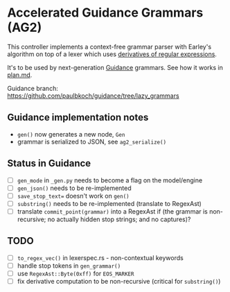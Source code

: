 # Accelerated Guidance Grammars (AG2)

This controller implements a context-free grammar parser with Earley's algorithm
on top of a lexer which uses [derivatives of regular expressions](../derivre/README.md).

It's to be used by next-generation [Guidance](https://github.com/guidance-ai/guidance) grammars.
See how it works in [plan.md](./plan.md).

Guidance branch: https://github.com/paulbkoch/guidance/tree/lazy_grammars

## Guidance implementation notes

- `gen()` now generates a new node, `Gen`
- grammar is serialized to JSON, see `ag2_serialize()`

## Status in Guidance

- [ ] `gen_mode` in `_gen.py` needs to become a flag on the model/engine
- [ ] `gen_json()` needs to be re-implemented
- [ ] `save_stop_text=` doesn't work on `gen()`
- [ ] `substring()` needs to be re-implemented (translate to RegexAst)
- [ ] translate `commit_point(grammar)` into a RegexAst if
      (the grammar is non-recursive; 
      no actually hidden stop strings; 
      and no captures)?

## TODO

- [ ] `to_regex_vec()` in lexerspec.rs - non-contextual keywords
- [ ] handle stop tokens in `gen_grammar()`
- [ ] use `RegexAst::Byte(0xff)` for `EOS_MARKER`
- [ ] fix derivative computation to be non-recursive (critical for `substring()`)
